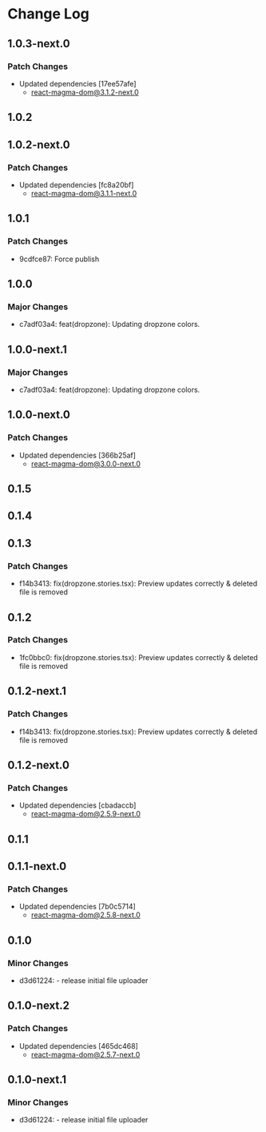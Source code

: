 # Change Log

## 1.0.3-next.0

### Patch Changes

- Updated dependencies [17ee57afe]
  - react-magma-dom@3.1.2-next.0

## 1.0.2

## 1.0.2-next.0

### Patch Changes

- Updated dependencies [fc8a20bf]
  - react-magma-dom@3.1.1-next.0

## 1.0.1

### Patch Changes

- 9cdfce87: Force publish

## 1.0.0

### Major Changes

- c7adf03a4: feat(dropzone): Updating dropzone colors.

## 1.0.0-next.1

### Major Changes

- c7adf03a4: feat(dropzone): Updating dropzone colors.

## 1.0.0-next.0

### Patch Changes

- Updated dependencies [366b25af]
  - react-magma-dom@3.0.0-next.0

## 0.1.5

## 0.1.4

## 0.1.3

### Patch Changes

- f14b3413: fix(dropzone.stories.tsx): Preview updates correctly & deleted file is removed

## 0.1.2

### Patch Changes

- 1fc0bbc0: fix(dropzone.stories.tsx): Preview updates correctly & deleted file is removed

## 0.1.2-next.1

### Patch Changes

- f14b3413: fix(dropzone.stories.tsx): Preview updates correctly & deleted file is removed

## 0.1.2-next.0

### Patch Changes

- Updated dependencies [cbadaccb]
  - react-magma-dom@2.5.9-next.0

## 0.1.1

## 0.1.1-next.0

### Patch Changes

- Updated dependencies [7b0c5714]
  - react-magma-dom@2.5.8-next.0

## 0.1.0

### Minor Changes

- d3d61224: - release initial file uploader

## 0.1.0-next.2

### Patch Changes

- Updated dependencies [465dc468]
  - react-magma-dom@2.5.7-next.0

## 0.1.0-next.1

### Minor Changes

- d3d61224: - release initial file uploader
